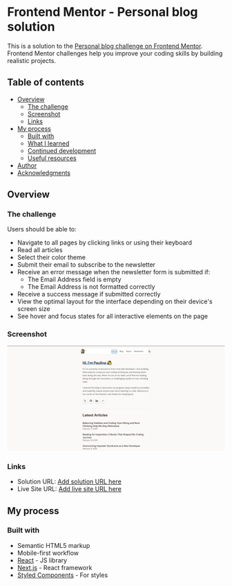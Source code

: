 # Frontend Mentor - Personal blog solution

This is a solution to the [Personal blog challenge on Frontend Mentor](https://www.frontendmentor.io/challenges/personal-blog-lJpVCnmozL). Frontend Mentor challenges help you improve your coding skills by building realistic projects. 

## Table of contents

- [Overview](#overview)
  - [The challenge](#the-challenge)
  - [Screenshot](#screenshot)
  - [Links](#links)
- [My process](#my-process)
  - [Built with](#built-with)
  - [What I learned](#what-i-learned)
  - [Continued development](#continued-development)
  - [Useful resources](#useful-resources)
- [Author](#author)
- [Acknowledgments](#acknowledgments)

## Overview

### The challenge

Users should be able to:

- Navigate to all pages by clicking links or using their keyboard
- Read all articles
- Select their color theme
- Submit their email to subscribe to the newsletter
- Receive an error message when the newsletter form is submitted if:
  - The Email Address field is empty
  - The Email Address is not formatted correctly
- Receive a success message if submitted correctly
- View the optimal layout for the interface depending on their device's screen size
- See hover and focus states for all interactive elements on the page

### Screenshot

![](./src/assets/cap.png)

### Links

- Solution URL: [Add solution URL here](https://your-solution-url.com)
- Live Site URL: [Add live site URL here](https://your-live-site-url.com)

## My process

### Built with

- Semantic HTML5 markup
- Mobile-first workflow
- [React](https://reactjs.org/) - JS library
- [Next.js](https://nextjs.org/) - React framework
- [Styled Components](https://styled-components.com/) - For styles
